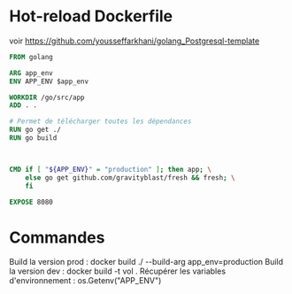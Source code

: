 # Hot-reload Dockerfile

voir https://github.com/yousseffarkhani/golang_Postgresql-template

```Dockerfile
FROM golang

ARG app_env
ENV APP_ENV $app_env

WORKDIR /go/src/app
ADD . .

# Permet de télécharger toutes les dépendances
RUN go get ./
RUN go build



CMD if [ "${APP_ENV}" = "production" ]; then app; \
	else go get github.com/gravityblast/fresh && fresh; \
	fi

EXPOSE 8080
```

# Commandes

Build la version prod : docker build ./ --build-arg app_env=production
Build la version dev : docker build -t vol .
Récupérer les variables d'environnement : os.Getenv("APP_ENV")
